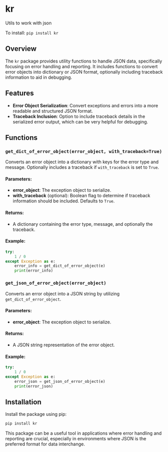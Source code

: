 # kr
Utils to work with json

To install:	```pip install kr```

## Overview
The `kr` package provides utility functions to handle JSON data, specifically focusing on error handling and reporting. It includes functions to convert error objects into dictionary or JSON format, optionally including traceback information to aid in debugging.

## Features
- **Error Object Serialization**: Convert exceptions and errors into a more readable and structured JSON format.
- **Traceback Inclusion**: Option to include traceback details in the serialized error output, which can be very helpful for debugging.

## Functions

### `get_dict_of_error_object(error_object, with_traceback=True)`
Converts an error object into a dictionary with keys for the error type and message. Optionally includes a traceback if `with_traceback` is set to `True`.

#### Parameters:
- **error_object**: The exception object to serialize.
- **with_traceback** (optional): Boolean flag to determine if traceback information should be included. Defaults to `True`.

#### Returns:
- A dictionary containing the error type, message, and optionally the traceback.

#### Example:
```python
try:
    1 / 0
except Exception as e:
    error_info = get_dict_of_error_object(e)
    print(error_info)
```

### `get_json_of_error_object(error_object)`
Converts an error object into a JSON string by utilizing `get_dict_of_error_object`.

#### Parameters:
- **error_object**: The exception object to serialize.

#### Returns:
- A JSON string representation of the error object.

#### Example:
```python
try:
    1 / 0
except Exception as e:
    error_json = get_json_of_error_object(e)
    print(error_json)
```

## Installation
Install the package using pip:
```bash
pip install kr
```

This package can be a useful tool in applications where error handling and reporting are crucial, especially in environments where JSON is the preferred format for data interchange.